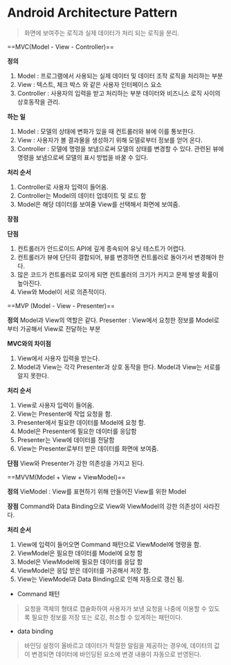 # Android Architecture Pattern
> 화면에 보여주는 로직과 실제 데이터가 처리 되는 로직을 분리.

==MVC(Model - View - Controller)==

**정의**
1. Model : 프로그램에서 사용되는 실제 데이터 및 데이터 조작 로직을 처리하는 부분
2. View : 텍스트, 체크 박스 와 같은 사용자 인터페이스 요소
3. Controller : 사용자의 입력을 받고 처리하는 부분
				데이터와 비즈니스 로직 사이의 상호동작을 관리.

**하는 일**
1. Model : 모델의 상태에 변화가 있을 때 컨트롤러와 뷰에 이를 통보한다. 
2. View : 사용자가 볼 결과물을 생성하기 위해 모델로부터 정보를 얻어 온다.
3. Controller : 모델에 명령을 보냄으로써 모델의 상태를 변경할 수 있다. 
				관련된 뷰에 명령을 보냄으로써 모델의 표시 방법을 바꿀 수 있다.

**처리 순서**
1. Controller로 사용자 입력이 들어옴.
2. Controller는 Model의 데이터 업데이트 및 로드 함
3. Model은 해당 데이터를 보여줄 View를 선택해서 화면에 보여줌.

**장점**

**단점**
1. 컨트롤러가 안드로이드 API에 깊게 종속되어 유닛 테스트가 어렵다.
2. 컨트롤러가 뷰에 단단히 결합되어, 뷰를 변경하면 컨트롤러로 돌아가서 변경해야 한다.
3. 많은 코드가 컨트롤러로 모이게 되면 컨트롤러의 크기가 커지고 문제 발생 확률이 높아진다.
4. View와 Model이 서로 의존적이다.

==MVP (Model - View - Presenter)==

**정의**
Model과 View의 역할은 같다.
Presenter : View에서 요청한 정보를 Model로 부터 가공해서 View로 전달하는 부분

**MVC와의 차이점**
1. View에서 사용자 입력을 받는다. 
2. Model과 View는 각각 Presenter과 상호 동작을 한다.
   Model과 View는 서로를 알지 못한다.

**처리 순서**
1. View로 사용자 입력이 들어옴.
2. View는 Presenter에 작업 요청을 함.
3. Presenter에서 필요한 데이터를 Model에 요청 함.
4. Model은 Presenter에 필요한 데이터를 응답함
5. Presenter는 View에 데이터를 전달함
6. View는 Presenter로부터 받은 데이터를 화면에 보여줌.

**단점**
View와 Presenter가 강한 의존성을 가지고 된다.

==MVVM(Model + View + ViewModel)==

**정의**
VieModel : View를 표현하기 위해 만들어진 View를 위한 Model

**장점**
Command와 Data Binding으로 View와 ViewModel의 강한 의존성이 사라진다.

**처리 순서**
1. View에 입력이 들어오면 Command 패턴으로 ViewModel에 명령을 함.
2. ViewModel은 필요한 데이터를 Model에 요청 함
3. Model은 ViewModel에 필요한 데이터를 응답 함
4. ViewModel은 응답 받은 데이터를 가공해서 저장 함.
5. View는 ViewModel과 Data Binding으로 인해 자동으로 갱신 됨.

* Command 패턴
> 요청을 객체의 형태로 캡슐화하여 사용자가 보낸 요청을 나중에 이용할 수 있도록 
필요한 정보를 저장 또는 로깅, 취소할 수 있게하는 패턴이다. 

* data binding 
> 바인딩 설정이 올바르고 데이터가 적절한 알림을 제공하는 경우에, 
데이터의 값이 변경되면 데이터에 바인딩된 요소에 변경 내용이 자동으로 반영된다.
